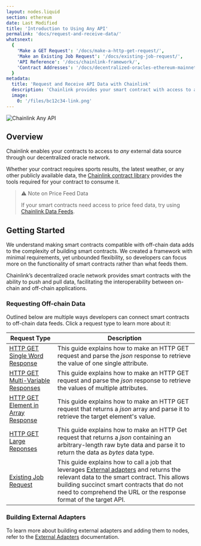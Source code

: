 ```yaml
---
layout: nodes.liquid
section: ethereum
date: Last Modified
title: 'Introduction to Using Any API'
permalink: 'docs/request-and-receive-data/'
whatsnext:
  {
    'Make a GET Request': '/docs/make-a-http-get-request/',
    'Make an Existing Job Request': '/docs/existing-job-request/',
    'API Reference': '/docs/chainlink-framework/',
    'Contract Addresses': '/docs/decentralized-oracles-ethereum-mainnet/',
  }
metadata:
  title: 'Request and Receive API Data with Chainlink'
  description: 'Chainlink provides your smart contract with access to any external API. Learn how to integration any API into your smart contract.'
  image:
    0: '/files/bc12c34-link.png'
---
```


![Chainlink Any API](/files/8c35025-Request__Receive_Data.png)

## Overview

Chainlink enables your contracts to access to _any_ external data source through our decentralized oracle network.

Whether your contract requires sports results, the latest weather, or any other publicly available data, the [Chainlink contract library](https://github.com/smartcontractkit/chainlink/tree/master/contracts) provides the tools required for your contract to consume it.

> ⚠️ Note on Price Feed Data
>
> If your smart contracts need access to price feed data, try using [Chainlink Data Feeds](../using-chainlink-reference-contracts/).

## Getting Started

We understand making smart contracts compatible with off-chain data adds to the complexity of building smart contracts. We created a framework with minimal requirements, yet unbounded flexibility, so developers can focus more on the functionality of smart contracts rather than what feeds them.

Chainlink’s decentralized oracle network provides smart contracts with the ability to push and pull data, facilitating the interoperability between on-chain and off-chain applications.

### Requesting Off-chain Data

Outlined below are multiple ways developers can connect smart contracts to off-chain data feeds. Click a request type to learn more about it:

| Request Type                                                         | Description                                                                                                                                                                                                                                                                            |
| -------------------------------------------------------------------- | -------------------------------------------------------------------------------------------------------------------------------------------------------------------------------------------------------------------------------------------------------------------------------------- |
| [HTTP GET Single Word Response](/docs/single-word-response/)         | This guide explains how to make an HTTP GET request and parse the _json_ response to retrieve the value of one single attribute.                                                                                                                                                          |
| [HTTP GET Multi-Variable Responses](/docs/multi-variable-responses/) | This guide explains how to make an HTTP GET request and parse the _json_ response to retrieve the values of multiple attributes.                                                                                                                                                  |
| [HTTP GET Element in Array Response](/docs/api-array-response/)      | This guide explains how to make an HTTP GET request that returns a _json_ array and parse it to retrieve the target element's value.                                                                                                                                                   |
| [HTTP GET Large Reponses](/docs/large-responses/)                    | This guide explains how to make an HTTP Get request that returns a _json_ containing an arbitrary-length raw byte data and parse it to return the data as _bytes_ data type.                                                                                                           |
| [Existing Job Request](/docs/existing-job-request/)                  | This guide explains how to call a job that leverages [External adapters](/docs/external-adapters/) and returns the relevant data to the smart contract. This allows building succinct smart contracts that do not need to comprehend the URL or the response format of the target API. |

### Building External Adapters

To learn more about building external adapters and adding them to nodes, refer to the [External Adapters](../external-adapters/) documentation.
